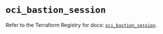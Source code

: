 # `oci_bastion_session`

Refer to the Terraform Registry for docs: [`oci_bastion_session`](https://registry.terraform.io/providers/oracle/oci/6.18.0/docs/resources/bastion_session).
